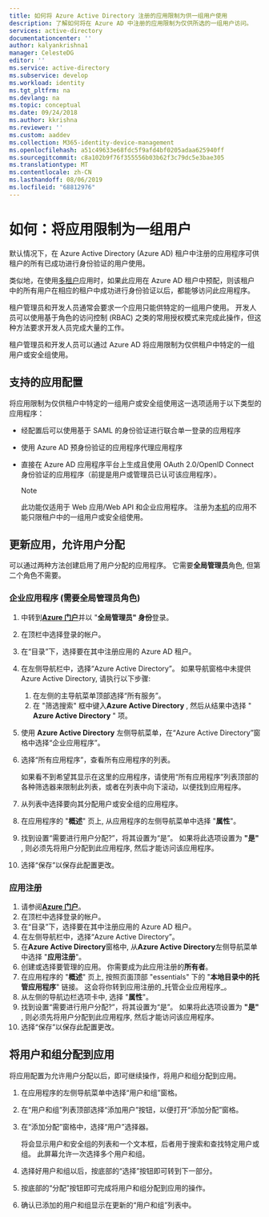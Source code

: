 ```yaml
---
title: 如何将 Azure Active Directory 注册的应用限制为供一组用户使用
description: 了解如何将在 Azure AD 中注册的应用限制为仅供所选的一组用户访问。
services: active-directory
documentationcenter: ''
author: kalyankrishna1
manager: CelesteDG
editor: ''
ms.service: active-directory
ms.subservice: develop
ms.workload: identity
ms.tgt_pltfrm: na
ms.devlang: na
ms.topic: conceptual
ms.date: 09/24/2018
ms.author: kkrishna
ms.reviewer: ''
ms.custom: aaddev
ms.collection: M365-identity-device-management
ms.openlocfilehash: a51c49633e68fdc5f9afd4bf0205adaa625940ff
ms.sourcegitcommit: c8a102b9f76f355556b03b62f3c79dc5e3bae305
ms.translationtype: MT
ms.contentlocale: zh-CN
ms.lasthandoff: 08/06/2019
ms.locfileid: "68812976"
---
```

# <a name="how-to-restrict-your-app-to-a-set-of-users"></a>如何：将应用限制为一组用户

默认情况下，在 Azure Active Directory (Azure AD) 租户中注册的应用程序可供租户的所有已成功进行身份验证的用户使用。

类似地，在使用[多租户](howto-convert-app-to-be-multi-tenant.md)应用时，如果此应用在 Azure AD 租户中预配，则该租户中的所有用户在相应的租户中成功进行身份验证以后，都能够访问此应用程序。

租户管理员和开发人员通常会要求一个应用只能供特定的一组用户使用。 开发人员可以使用基于角色的访问控制 (RBAC) 之类的常用授权模式来完成此操作，但这种方法要求开发人员完成大量的工作。

租户管理员和开发人员可以通过 Azure AD 将应用限制为仅供租户中特定的一组用户或安全组使用。

## <a name="supported-app-configurations"></a>支持的应用配置

将应用限制为仅供租户中特定的一组用户或安全组使用这一选项适用于以下类型的应用程序：

- 经配置后可以使用基于 SAML 的身份验证进行联合单一登录的应用程序
- 使用 Azure AD 预身份验证的应用程序代理应用程序
- 直接在 Azure AD 应用程序平台上生成且使用 OAuth 2.0/OpenID Connect 身份验证的应用程序（前提是用户或管理员已认可该应用程序）。

     > [!NOTE]
     > 此功能仅适用于 Web 应用/Web API 和企业应用程序。 注册为[本机](quickstart-v1-integrate-apps-with-azure-ad.md)的应用不能只限租户中的一组用户或安全组使用。

## <a name="update-the-app-to-enable-user-assignment"></a>更新应用，允许用户分配

可以通过两种方法创建启用了用户分配的应用程序。 它需要**全局管理员**角色, 但第二个角色不需要。

### <a name="enterprise-applications-requires-the-global-adminstrator-role"></a>企业应用程序 (需要全局管理员角色)

1. 中转到[**Azure 门户**](https://portal.azure.com/)并以 "**全局管理员" 身份**登录。
1. 在顶栏中选择登录的帐户。 
1. 在“目录”下，选择要在其中注册应用的 Azure AD 租户。
1. 在左侧导航栏中，选择“Azure Active Directory”。 如果导航窗格中未提供 Azure Active Directory, 请执行以下步骤:

    1. 在左侧的主导航菜单顶部选择“所有服务”。
    1. 在 "筛选搜索" 框中键入**Azure Active Directory** , 然后从结果中选择 " **Azure Active Directory** " 项。

1. 使用 **Azure Active Directory** 左侧导航菜单，在“Azure Active Directory”窗格中选择“企业应用程序”。
1. 选择“所有应用程序”，查看所有应用程序的列表。

     如果看不到希望其显示在这里的应用程序，请使用“所有应用程序”列表顶部的各种筛选器来限制此列表，或者在列表中向下滚动，以便找到应用程序。

1. 从列表中选择要向其分配用户或安全组的应用程序。
1. 在应用程序的 "**概述**" 页上, 从应用程序的左侧导航菜单中选择 "**属性**"。
1. 找到设置“需要进行用户分配?”，将其设置为“是”。 如果将此选项设置为 **"是"** , 则必须先将用户分配到此应用程序, 然后才能访问该应用程序。
1. 选择“保存”以保存此配置更改。

### <a name="app-registration"></a>应用注册

1. 请参阅[**Azure 门户**](https://portal.azure.com/)。
1. 在顶栏中选择登录的帐户。 
1. 在“目录”下，选择要在其中注册应用的 Azure AD 租户。
1. 在左侧导航栏中，选择“Azure Active Directory”。
1. 在**Azure Active Directory**窗格中, 从**Azure Active Directory**左侧导航菜单中选择 "**应用注册**"。
1. 创建或选择要管理的应用。 你需要成为此应用注册的**所有者**。
1. 在应用程序的 "**概述**" 页上, 按照页面顶部 "essentials" 下的 "**本地目录中的托管应用程序**" 链接。 这会将你转到应用注册的_托管企业应用程序_。
1. 从左侧的导航边栏选项卡中, 选择 "**属性**"。
1. 找到设置“需要进行用户分配?”，将其设置为“是”。 如果将此选项设置为 **"是"** , 则必须先将用户分配到此应用程序, 然后才能访问该应用程序。
1. 选择“保存”以保存此配置更改。

## <a name="assign-users-and-groups-to-the-app"></a>将用户和组分配到应用

将应用配置为允许用户分配以后，即可继续操作，将用户和组分配到应用。

1. 在应用程序的左侧导航菜单中选择“用户和组”窗格。
1. 在“用户和组”列表顶部选择“添加用户”按钮，以便打开“添加分配”窗格。
1. 在“添加分配”窗格中，选择“用户”选择器。 

     将会显示用户和安全组的列表和一个文本框，后者用于搜索和查找特定用户或组。 此屏幕允许一次选择多个用户和组。

1. 选择好用户和组以后，按底部的“选择”按钮即可转到下一部分。
1. 按底部的“分配”按钮即可完成将用户和组分配到应用的操作。 
1. 确认已添加的用户和组显示在更新的“用户和组”列表中。

